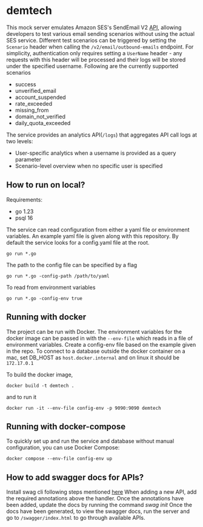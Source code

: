 # demtech

This mock server emulates Amazon SES's SendEmail V2 [API](https://docs.aws.amazon.com/ses/latest/APIReference-V2/API_SendEmail.html), allowing developers to test various email sending scenarios without using the actual SES service. Different test scenarios can be triggered by setting the ```Scenario``` header when calling the ```/v2/email/outbound-emails``` endpoint. For simplicity, authentication only requires setting a ```UserName``` header - any requests with this header will be processed and their logs will be stored under the specified username. Following are the currently supported scenarios 

- success
- unverified_email
- account_suspended
- rate_exceeded
- missing_from
- domain_not_verified
- daily_quota_exceeded

The service provides an analytics API(```/logs```) that aggregates API call logs at two levels:
- User-specific analytics when a username is provided as a query parameter
- Scenario-level overview when no specific user is specified

## How to run on local?

Requirements: 
- go 1.23
- psql 16

The service can read configuration from either a yaml file or environment variables. An example yaml file is given along with this repository. By default the service looks for a config.yaml file at the root.

    go run *.go

The path to the config file can be specified by a flag

    go run *.go -config-path /path/to/yaml

To read from environment variables

    go run *.go -config-env true

## Running with docker

The project can be run with Docker. The environment variables for the docker image can be passed in with the `--env-file` which reads in a file of environment variables. Create a config-env file based on the example given in the repo. To connect to a database outside the docker container on a mac, set DB_HOST as `host.docker.internal` and on linux it should be `172.17.0.1`
  
To build the docker image,

    docker build -t demtech .

and to run it

    docker run -it --env-file config-env -p 9090:9090 demtech


## Running with docker-compose

To quickly set up and run the service and database without manual configuration, you can use Docker Compose:

    docker compose --env-file config-env up

## How to add swagger docs for APIs?

Install swag cli following steps mentioned [here](https://github.com/swaggo/swag?tab=readme-ov-file#getting-started)
When adding a new API, add the required annotations above the handler. Once the annotations have been added, update the docs by running the command *swag init*
Once the docs have been generated, to view the swagger docs, run the server and go to ```/swagger/index.html``` to go through available APIs.